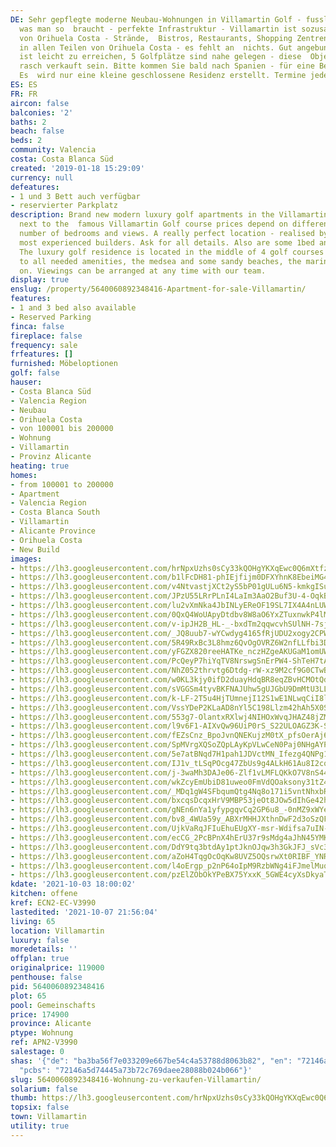 ```yaml
---
DE: Sehr gepflegte moderne Neubau-Wohnungen in Villamartin Golf - fusslaeufig zu allem
  was man so  braucht - perfekte Infrastruktur - Villamartin ist sozusagen das Herz
  von Orihuela Costa - Strände,  Bistros, Restaurants, Shopping Zentren - zu finden
  in allen Teilen von Orihuela Costa - es fehlt an  nichts. Gut angebunden, Torrevieja
  ist leicht zu erreichen, 5 Golfplätze sind nahe gelegen - diese  Objekte werden
  rasch verkauft sein. Bitte kommen Sie bald nach Spanien - für eine Besichtigung.
  Es  wird nur eine kleine geschlossene Residenz erstellt. Termine jederzeit möglich.
ES: ES
FR: FR
aircon: false
balconies: '2'
baths: 2
beach: false
beds: 2
community: Valencia
costa: Costa Blanca Süd
created: '2019-01-18 15:29:09'
currency: null
defeatures:
- 1 und 3 Bett auch verfügbar
- reservierter Parkplatz
description: Brand new modern luxury golf apartments in the Villamartin golf area
  next to the  famous Villamartin Golf course prices depend on different sizes, locations,  floors,
  number of bedrooms and views. A really perfect location - realised by one  of the
  most experienced builders. Ask for all details. Also are some 1bed and 3 beds  available.
  The luxury golf residence is located in the middle of 4 golf courses and  close
  to all needed amenities, the medsea and some sandy beaches, the marina  - and so
  on. Viewings can be arranged at any time with our team.
display: true
enslug: /property/5640060892348416-Apartment-for-sale-Villamartin/
features:
- 1 and 3 bed also available
- Reserved Parking
finca: false
fireplace: false
frequency: sale
frfeatures: []
furnished: Möbeloptionen
golf: false
hauser:
- Costa Blanca Süd
- Valencia Region
- Neubau
- Orihuela Costa
- von 100001 bis 200000
- Wohnung
- Villamartin
- Provinz Alicante
heating: true
homes:
- from 100001 to 200000
- Apartment
- Valencia Region
- Costa Blanca South
- Villamartin
- Alicante Province
- Orihuela Costa
- New Build
images:
- https://lh3.googleusercontent.com/hrNpxUzhs0sCy33kQOHgYKXqEwc0Q6mXtfzXoi9gXNV4UNrd9S7kuiZplKMm5HMfN856SxIM-MRdpxkIKEf37LhO8BQrEvOM=w640-rj-e30-l100
- https://lh3.googleusercontent.com/b1lFcDH81-phIEjfijm0DFXYhnK8EbeiMG4wW1ln6OaBFAQGHGtwR0EuiBhRQ9pkz0fro7tRFJqX4aKX0NyGVTQg0ArGk7PATQY=w640-rj-e30-l100
- https://lh3.googleusercontent.com/v4NtvastjXCt2yS5bP01gULu6N5-kmkgISuGjhfoq31QudD-5gjEzfFJOp04jVEo-Om8Kku6tUMCFBn4EXl_imd7GYqmnulZ=w640-rj-e30-l100
- https://lh3.googleusercontent.com/JPzU55LRrPLnI4LaIm3AaO2Buf3U-4-OqkBkpi0aCCNSFHUwjBXtJb3f7Q80LRa2pdXCVfyPzh5N8aZYM6Uj9jobW-eVx-pX=w640-rj-e30-l100
- https://lh3.googleusercontent.com/lu2vXmNka4JbINLyEReOF19SL7IX4A4nLUWABPUU_lE2P3uZpyKsbPNUcmUx1iI8J5LgDLEMnS6-njztIgvj1zxmIIWzoR07_w=w640-rj-e30-l100
- https://lh3.googleusercontent.com/0QxQ4WoUApyDtdbv8W8aO6YxZTuxnwkP4lMaNteO3O7zmxSqILuVVtNG8-xpmwtABqA7o4w1aIPcuNRk02pLTYdxIiqYYeL_N0s=w640-rj-e30-l100
- https://lh3.googleusercontent.com/v-ipJH2B_HL-_-bxdTm2qqwcvhSUlNH-7sjXayCr86qtjOommqbYlhYI18Ycl4tATETqqlqqo4x7rxv70W9OwEXJbt3oa7063cw=w640-rj-e30-l100
- https://lh3.googleusercontent.com/_JQ8uub7-wYCwdyg4165fRjUDU2xogy2CPW1CF1-wX6YFQMBUpSs9-9vROVIWDjSE4KN2CYsB-weKY-ElgValtLEZN-4T3vivg=w640-rj-e30-l100
- https://lh3.googleusercontent.com/5R49RxBc3L8hmz6QvOgOVRZ6W2nfLLfbi3D25rh_JkwleoQtfQxKaD-SOcD2U3eF-0m-lJcs9-e5pmTfVRmC3gGEgj9G4mXLLg=w640-rj-e30-l100
- https://lh3.googleusercontent.com/yFGZX820reeHATKe_nczHZgeAKUGaM1omUWX5QnH7uvNuDuNocxNiTFq2kHvpFRoqn2PUDGPwprpBIVph_pWSDAEkzZ9bVpDyA=w640-rj-e30-l100
- https://lh3.googleusercontent.com/PcQeyP7hiYqTV8NrswgSnErPW4-ShTeH7tAOIEvEFOUIf3GrHla0ghT1ZHHm5Vi0qJIc4bO7BOqxHqQOd8LKlf6AdEqGNgYQPlo=w640-rj-e30-l100
- https://lh3.googleusercontent.com/NhZ052thrvtg6Dtdg-rW-xz9M2cf9G0CTwBkNYGSSwAQ-AtBY1G_eHRH2T_n5O8qQsPClBxyXT3TEhVBTzKaoEKEakTr3GcAmQ=w640-rj-e30-l100
- https://lh3.googleusercontent.com/w0KL3kjy0ifD2duayHdqBR8eqZBvHCMOtQdZOow6WxIwACC24LRoHyyoolnJXFcw7dSQ-I87a5X_TL6Ep7h-WOwbhhGf1-hq=w640-rj-e30-l100
- https://lh3.googleusercontent.com/sVGGSm4tyvBKFNAJUhw5gUJGbU9DmMtU3LL3vzFLiQIkfMyBq5pm2Vo3ifLUgy5gqB08WsCMdTfFK1y2mRXlGYLOXlhJ0t3f=w640-rj-e30-l100
- https://lh3.googleusercontent.com/k-LF-2T5u4HjTUmnejI12S1wE1NLwqCiI8lcOp7CFKzwDQUk2mW0b9k4kPAxQK3BnOusmpOAHS8A-FyzAjYRIHcmxvy9slMMsi4=w640-rj-e30-l100
- https://lh3.googleusercontent.com/VssYDeP2KLaAD8nYl5C198Llzm42hAh5X0SBqH_eZeXkzr-kFSvhl_ANT2TbIE4O2DDDB_o-jXrzYDVr1-DKxmTRcOFTSM28ew=w640-rj-e30-l100
- https://lh3.googleusercontent.com/553g7-OlantxRXlwj4NIHOxWvqJHAZ48jZMFDSLTvX4WIc5_CGFJckoZmuBfOXMcZUPxAWrX1jP1mbS1TJVrsgWTSgGhosmkCw=w640-rj-e30-l100
- https://lh3.googleusercontent.com/l9v6F1-AIXvQw96UiP0rS_S22ULOAGZ3K-SBsNvbnO--OMQxfC1gnr8tnYHrRCObzXuWZxsxxVb_LNX76uX_RUzOxh-eRMP-QC8=w640-rj-e30-l100
- https://lh3.googleusercontent.com/fEZsCnz_BpoJvnQNEKujzM0tX_pfsOerAj6y_sjWN8FrIy1nUsiIGcIFJIhTo7jSrIb-WGOqiCZTzktKIv6EsNgKuKxUUzBmMg=w640-rj-e30-l100
- https://lh3.googleusercontent.com/SpMVrgXQSoZQpLAyKpVLwCeN0Paj0NHgAYP6xhXCgmkvXaLq1fz1HdMg5EhO4mURomSO5BB4-7BqpuiJL7u3XuoESYgLiaITJw=w640-rj-e30-l100
- https://lh3.googleusercontent.com/5e7atBNqd7H1pah1JDVctMN_Ifezg4QNPg1izOaclhkIIPPMHN7G5GLROYwocDqZUrBCzQDmwZWIF10vVZHiNV53e5W8xBIyfao=w640-rj-e30-l100
- https://lh3.googleusercontent.com/IJ1v_tLSqPOcg47ZbUs9g4ALkH61Au8I2cqRsIg4NBW5A5BJFBzvPvE9wBo5ekgR_2QJ6v7U5btYy5argKhz9N1uczYlBLy4=w640-rj-e30-l100
- https://lh3.googleusercontent.com/j-3waMh3DAJe06-Zlf1vLMFLQKkO7V8nS448jR7KeZoZeW7q9Wht4qRLCenupUDFHnxeT2xxcAp2ifApL5tDs5FeHpL6CdZqNQ=w640-rj-e30-l100
- https://lh3.googleusercontent.com/wkZcyEmUbiD81uweo0FmVdQOaksony31tZ40El8C9qyKwO8rGHwHTJMYQ8in0uVhp87yUy6aS6EkIN7WTC3zrCh3zlFHhs9j=w640-rj-e30-l100
- https://lh3.googleusercontent.com/_MDq1gW4SFbqumQtg4Nq8o171i5vntNhxbRomneByGvDUK7i2wZKiZNjr4li7qtyplvXK9l39ghooQpVkIgWk_h1EnnQsM6y=w640-rj-e30-l100
- https://lh3.googleusercontent.com/bxcqsDcqxHrV9MBP53jeOt8JOw5dIhGe42hxtkdbIW-IcQceFsSAzE0KntQ02jgZlv0a649O2hHBAk95n4gl-Vr8XwvkOVv8yg=w640-rj-e30-l100
- https://lh3.googleusercontent.com/gNEn6nYa1yfypgqvCq2GP6u8_-0nMZ9xWYezt0ihxAQeIHynNbyTyp-F8SuokUG2hA-FcS9s9jHmOZOQbxdmvndwMsOTWUYqMw=w640-rj-e30-l100
- https://lh3.googleusercontent.com/bv8_4WUa59y_ABXrMHHJXthnDwF2d3oSzQFq_RYuO9N8R4yGsEBxgvAQS_nNGWN2B9qiwSZwy4z0WfyCw51CfH0nTqdNgyOQeGA=w640-rj-e30-l100
- https://lh3.googleusercontent.com/UjkVaRqJFIuEhuEUgXY-msr-Wdifsa7uIN-DXt0Ziswcjjd9jgM-EdHJYJnM_YFnqudioNxwAZu65MQIjGbJqIenQ4Hyl078DA=w640-rj-e30-l100
- https://lh3.googleusercontent.com/ecCG_2PcBPnX4hErU37r9sMdg4aJhN45YMKPww4IdzhocE20x5cmWMTDRBTCkDJzR-XK_M7lDb0bZAptOniZpBp5X8HeUXfnJg=w640-rj-e30-l100
- https://lh3.googleusercontent.com/DdY9tq3btdAy1ptJknOJqw3h3GkJFJ_sVc3dSJj2v0PqlYQ9h0nBdF7RLIdislyHbEFZU4ny-Wm6f7nFAOqi79juXV6wA5xK1oI=w640-rj-e30-l100
- https://lh3.googleusercontent.com/aZoH4TqgOcOqKw8UVZ5OQsrwXt0RIBF_YNR3PJ_u_R9ixyQQIYOWoyLzvkT5AfgQqu5JV3obmppiDwsHg98URi5CEKe6lD3tDcU=w640-rj-e30-l100
- https://lh3.googleusercontent.com/l4oErgp_p2nP64oIpM9RzbWNg4iFJmelMuq_l-5Guz0e1u7UBfcz3b3WXfm0VJnjSjpxFHLX9YEpE-avWtaKX3I1AyhDD4Djzw=w640-rj-e30-l100
- https://lh3.googleusercontent.com/pzElZObOkYPeBX75YxxK_5GWE4cyXsDkyaTJ9gu0ZkwZWl4eMuTxXzKD07jIZwV3NnpyZlsCav9oFFWsCDP3rNVg43cJ7_e_=w640-rj-e30-l100
kdate: '2021-10-03 18:00:02'
kitchen: offene
kref: ECN2-EC-V3990
lastedited: '2021-10-07 21:56:04'
living: 65
location: Villamartin
luxury: false
moredetails: ''
offplan: true
originalprice: 119000
penthouse: false
pid: 5640060892348416
plot: 65
pool: Gemeinschafts
price: 174900
province: Alicante
ptype: Wohnung
ref: APN2-V3990
salestage: 0
shas: '{"de": "ba3ba56f7e033209e667be54c4a53788d8063b82", "en": "72146a5d74445a73b72c769daee28088b024b066",
  "pcbs": "72146a5d74445a73b72c769daee28088b024b066"}'
slug: 5640060892348416-Wohnung-zu-verkaufen-Villamartin/
solarium: false
thumb: https://lh3.googleusercontent.com/hrNpxUzhs0sCy33kQOHgYKXqEwc0Q6mXtfzXoi9gXNV4UNrd9S7kuiZplKMm5HMfN856SxIM-MRdpxkIKEf37LhO8BQrEvOM=w400-h240-n-rj-e30-l100
topsix: false
town: Villamartin
utility: true
---
```

